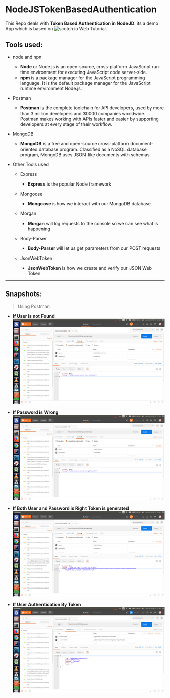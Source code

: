# NodeJSTokenBasedAuthentication

This Repo deals with **Token Based Authentication in NodeJD**. its a demo App which is based on ![scotch.io](https://scotch.io/tutorials/authenticate-a-node-js-api-with-json-web-tokens) Web Tutorial.

## Tools used:
  - node and npn
    - **Node** or Node.js is an open-source, cross-platform JavaScript run-time environment for executing JavaScript 
      code server-side.
    - **npm** is a package manager for the JavaScript programming language. It is the default package manager 
      for the JavaScript runtime environment Node.js.
      
  - Postman
    - **Postman** is the complete toolchain for API developers, used by more than 3 million developers and 30000 
      companies worldwide. Postman makes working with APIs faster and easier by supporting developers at 
      every stage of their workflow.
    
  - MongoDB
    - **MongoDB** is a free and open-source cross-platform document-oriented database program. Classified as a 
      NoSQL database program, MongoDB uses JSON-like documents with schemas.
      
  - Other Tools used      
    - Express 
      - **Express** is the popular Node framework

    - Mongoose
      - **Mongoose** is how we interact with our MongoDB database

    - Morgan
      - **Morgan** will log requests to the console so we can see what is happening

    - Body-Parser
      - **Body-Parser** will let us get parameters from our POST requests

    - JsonWebToken
      - **JsonWebToken** is how we create and verify our JSON Web Token
      
 ---
 ## Snapshots:
 > Using Postman
  -  **If User is not Found**
 ![](snapshots/user_not_found.png)
 
  - **If Password is Wrong**
 ![](snapshots/wrong_password.png)
 
   - **If Both User and Password is Right Token is generated**
 ![](snapshots/token_generated.png)
 
   - **If User Authentication By Token**
 ![](snapshots/user_authenticate_by_token.png)
 
      
  
